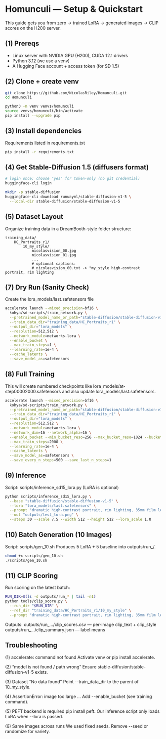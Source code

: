 # Homunculi — Setup & Quickstart

This guide gets you from zero → trained LoRA → generated images → CLIP scores on the H200 server.

## (1) Prereqs

- Linux server with NVIDIA GPU (H200), CUDA 12.1 drivers
- Python 3.12 (we use a venv)
- A Hugging Face account + access token (for SD 1.5)

## (2) Clone + create venv

```bash
git clone https://github.com/NicolasRiley/Homunculi.git
cd Homunculi

python3 -m venv venvs/homunculi
source venvs/homunculi/bin/activate
pip install --upgrade pip
```

## (3) Install dependencies
Requirements listed in requirements.txt 

```bash
pip install -r requirements.txt
```

## (4) Get Stable-Diffusion 1.5 (diffusers format)

```bash
# login once; choose "yes" for token-only (no git credential)
huggingface-cli login

mkdir -p stable-diffusion
huggingface-cli download runwayml/stable-diffusion-v1-5 \
  --local-dir stable-diffusion/stable-diffusion-v1-5
```

## (5) Dataset Layout
Organize training data in a DreamBooth-style folder structure:

```arduino 
training_data/
    HC_Portraits_r1/
        10_my_style/
            nicolasvision_00.jpg
            nicolasvision_01.jpg
            ...
            # optional captions:
            # nicolasvision_00.txt -> "my_style high-contrast portrait, rim lighting
```

## (7) Dry Run (Sanity Check)

Create the lora_models/last.safetensors file

```bash
accelerate launch --mixed_precision=bf16 \
  kohya/sd-scripts/train_network.py \
  --pretrained_model_name_or_path="stable-diffusion/stable-diffusion-v1-5" \
  --train_data_dir="training_data/HC_Portraits_r1" \
  --output_dir="lora_models" \
  --resolution=512,512 \
  --network_module=networks.lora \
  --enable_bucket \
  --max_train_steps=1 \
  --learning_rate=1e-4 \
  --cache_latents \
  --save_model_as=safetensors
```

## (8) Full Training

This will create numbered checkpoints like lora_models/at-step00002000.safetensors
and also update lora_models/last.safetensors.

```bash
accelerate launch --mixed_precision=bf16 \
  kohya/sd-scripts/train_network.py \
  --pretrained_model_name_or_path="stable-diffusion/stable-diffusion-v1-5" \
  --train_data_dir="training_data/HC_Portraits_r1" \
  --output_dir="lora_models" \
  --resolution=512,512 \
  --network_module=networks.lora \
  --network_dim=16 --network_alpha=16 \
  --enable_bucket --min_bucket_reso=256 --max_bucket_reso=1024 --bucket_reso_steps=64 --bucket_no_upscale \
  --max_train_steps=2000 \
  --learning_rate=1e-4 \
  --cache_latents \
  --save_model_as=safetensors \
  --save_every_n_steps=500 --save_last_n_steps=1
```

## (9) Inference

Script: scripts/inference_sd15_lora.py (LoRA is optional)

```bash
python scripts/inference_sd15_lora.py \
  --base "stable-diffusion/stable-diffusion-v1-5" \
  --lora "lora_models/last.safetensors" \
  --prompt "dramatic high-contrast portrait, rim lighting, 35mm film look" \
  --out "outputs/test_lora.png" \
  --steps 30 --scale 7.5 --width 512 --height 512 --lora_scale 1.0
```

## (10) Batch Generation (10 Images)

Script: scripts/gen_10.sh
Produces 5 LoRA + 5 baseline into outputs/run_<timestamp>/.

```bash
chmod +x scripts/gen_10.sh
./scripts/gen_10.sh
```

## (11) CLIP Scoring

Run scoring on the latest batch:

```bash
RUN_DIR=$(ls -d outputs/run_* | tail -n1)
python tools/clip_score.py \
  --run_dir "$RUN_DIR" \
  --ref_dir "training_data/HC_Portraits_r1/10_my_style" \
  --prompt "dramatic high-contrast portrait, rim lighting, 35mm film look"
```

Outputs:
    outputs/run_.../clip_scores.csv — per-image clip_text + clip_style
    outputs/run_.../clip_summary.json — label means

## Troubleshooting

(1) accelerate: command not found
    Activate venv or pip install accelerate.

(2) “model is not found / path wrong”
    Ensure stable-diffusion/stable-diffusion-v1-5 exists.

(3) Dataset “No data found”
    Point --train_data_dir to the parent of 10_my_style.

(4) AssertionError: image too large …
    Add --enable_bucket (see training command).

(5) PEFT backend is required
    pip install peft. Our inference script only loads LoRA when --lora is passed.
    
(6) Same images across runs
    We used fixed seeds. Remove --seed or randomize for variety.